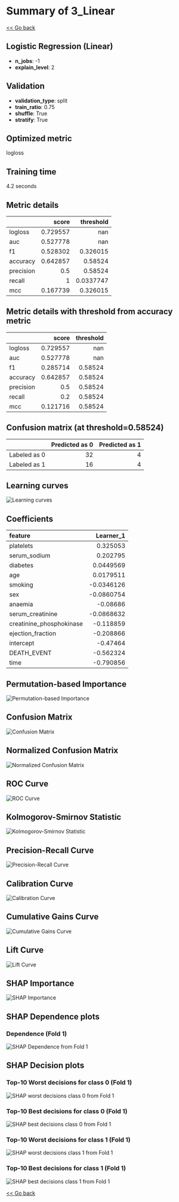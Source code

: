 # Summary of 3_Linear

[<< Go back](../README.md)


## Logistic Regression (Linear)
- **n_jobs**: -1
- **explain_level**: 2

## Validation
 - **validation_type**: split
 - **train_ratio**: 0.75
 - **shuffle**: True
 - **stratify**: True

## Optimized metric
logloss

## Training time

4.2 seconds

## Metric details
|           |    score |   threshold |
|:----------|---------:|------------:|
| logloss   | 0.729557 | nan         |
| auc       | 0.527778 | nan         |
| f1        | 0.528302 |   0.326015  |
| accuracy  | 0.642857 |   0.58524   |
| precision | 0.5      |   0.58524   |
| recall    | 1        |   0.0337747 |
| mcc       | 0.167739 |   0.326015  |


## Metric details with threshold from accuracy metric
|           |    score |   threshold |
|:----------|---------:|------------:|
| logloss   | 0.729557 |   nan       |
| auc       | 0.527778 |   nan       |
| f1        | 0.285714 |     0.58524 |
| accuracy  | 0.642857 |     0.58524 |
| precision | 0.5      |     0.58524 |
| recall    | 0.2      |     0.58524 |
| mcc       | 0.121716 |     0.58524 |


## Confusion matrix (at threshold=0.58524)
|              |   Predicted as 0 |   Predicted as 1 |
|:-------------|-----------------:|-----------------:|
| Labeled as 0 |               32 |                4 |
| Labeled as 1 |               16 |                4 |

## Learning curves
![Learning curves](learning_curves.png)

## Coefficients
| feature                  |   Learner_1 |
|:-------------------------|------------:|
| platelets                |   0.325053  |
| serum_sodium             |   0.202795  |
| diabetes                 |   0.0449569 |
| age                      |   0.0179511 |
| smoking                  |  -0.0346126 |
| sex                      |  -0.0860754 |
| anaemia                  |  -0.08686   |
| serum_creatinine         |  -0.0868632 |
| creatinine_phosphokinase |  -0.118859  |
| ejection_fraction        |  -0.208866  |
| intercept                |  -0.47464   |
| DEATH_EVENT              |  -0.562324  |
| time                     |  -0.790856  |


## Permutation-based Importance
![Permutation-based Importance](permutation_importance.png)
## Confusion Matrix

![Confusion Matrix](confusion_matrix.png)


## Normalized Confusion Matrix

![Normalized Confusion Matrix](confusion_matrix_normalized.png)


## ROC Curve

![ROC Curve](roc_curve.png)


## Kolmogorov-Smirnov Statistic

![Kolmogorov-Smirnov Statistic](ks_statistic.png)


## Precision-Recall Curve

![Precision-Recall Curve](precision_recall_curve.png)


## Calibration Curve

![Calibration Curve](calibration_curve_curve.png)


## Cumulative Gains Curve

![Cumulative Gains Curve](cumulative_gains_curve.png)


## Lift Curve

![Lift Curve](lift_curve.png)



## SHAP Importance
![SHAP Importance](shap_importance.png)

## SHAP Dependence plots

### Dependence (Fold 1)
![SHAP Dependence from Fold 1](learner_fold_0_shap_dependence.png)

## SHAP Decision plots

### Top-10 Worst decisions for class 0 (Fold 1)
![SHAP worst decisions class 0 from Fold 1](learner_fold_0_shap_class_0_worst_decisions.png)
### Top-10 Best decisions for class 0 (Fold 1)
![SHAP best decisions class 0 from Fold 1](learner_fold_0_shap_class_0_best_decisions.png)
### Top-10 Worst decisions for class 1 (Fold 1)
![SHAP worst decisions class 1 from Fold 1](learner_fold_0_shap_class_1_worst_decisions.png)
### Top-10 Best decisions for class 1 (Fold 1)
![SHAP best decisions class 1 from Fold 1](learner_fold_0_shap_class_1_best_decisions.png)

[<< Go back](../README.md)
